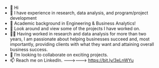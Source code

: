 - 👋    Hi
- 🌱    I  have experience in research, data analysis, and program/project development
- 🏫    Academic background in Engineering & Business Analytics!
- 👀    Look around and view some of the projects I have worked on.
- 👩💼 Having worked in research and data analysis for more than two years, I am passionate about helping businesses succeed and, most importantly, providing  clients with what they want and attaining overall business success.
- 💞️   I’m looking to collaborate on exciting projects.
- 📫   Reach me on LinkedIn. --->---> https://bit.ly/3eLnWYu

<!---
teuniced/teuniced is a ✨ special ✨ repository because its `README.md` (this file) appears on your GitHub profile.
You can click the Preview link to take a look at your changes.
--->
